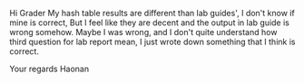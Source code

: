 Hi Grader
  My hash table results are different than lab guides', I don't know if mine is correct,
But I feel like they are decent and the output in lab guide is wrong somehow. Maybe I was
wrong, and I don't quite understand how third question for lab report mean, I just wrote down
something that I think is correct.

Your regards
Haonan
